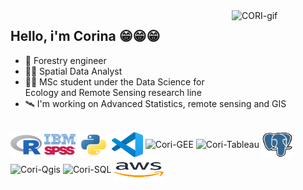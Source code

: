 <div>
  <img align="right" alt="CORI-gif" height="120" width="150" src="https://media.tenor.com/drzSGxNJG3sAAAAi/cbse-tayari.gif">
</div>

## Hello, i'm Corina 😁😁😁

- 🌳 Forestry engineer
- 👩‍💻 Spatial Data Analyst
- 👩‍🎓 MSc student under the Data Science for Ecology and Remote Sensing research line
- 🛰 I'm working on Advanced Statistics, remote sensing and GIS 


<div style="display: inline_block"><br>
  <img align="center" alt="Cori-R" height="40" width="50" src="https://raw.githubusercontent.com/devicons/devicon/master/icons/r/r-original.svg">
  <img align="center" alt="Cori-SPSS" height="40" width="50" src="https://github.com/devicons/devicon/blob/master/icons/spss/spss-original.svg">
  <img align="center" alt="Cori-Python" height="40" width="50" src="https://raw.githubusercontent.com/devicons/devicon/master/icons/python/python-original.svg">
  <img align="center" alt="Cori-VScode" height="40" width="50" src="https://github.com/devicons/devicon/blob/master/icons/vscode/vscode-original.svg">
  <img align="center" alt="Cori-GEE" height="40" width="80" src="https://www.linuxadictos.com/wp-content/uploads/GoogleEarthEngine-1024x491.jpg.webp">
  <img align="center" alt="Cori-Tableau" height="40" width="80" src="https://assets.blogs.bsu.edu/wp-content/uploads/sites/38/2023/02/24133338/Tableau-Logo-1024x576.png">
  <img align="center" alt="Cori-Postgre" height="40" width="50" src="https://raw.githubusercontent.com/devicons/devicon/master/icons/postgresql/postgresql-original.svg">
  <img align="center" alt="Cori-Qgis" height="40" width="50" src="https://upload.wikimedia.org/wikipedia/commons/9/91/QGIS_logo_new.svg">
  <img align="center" alt="Cori-SQL" height="40" width="50" src="https://www.svgrepo.com/show/331760/sql-database-generic.svg">
  <img align="center" alt="Cori-AWS" height="40" width="80" src="https://github.com/devicons/devicon/blob/master/icons/amazonwebservices/amazonwebservices-original-wordmark.svg">
</div>

##



